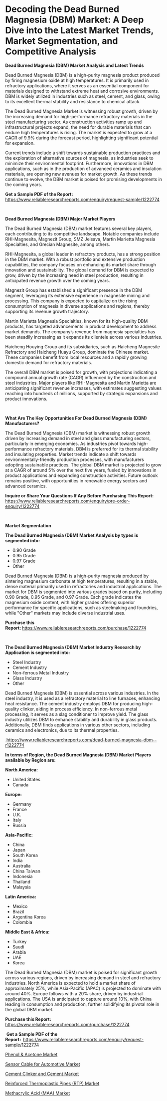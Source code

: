 <p><h1>Decoding the Dead Burned Magnesia (DBM) Market: A Deep Dive into the Latest Market Trends, Market Segmentation, and Competitive Analysis</h1></p><p><strong>Dead Burned Magnesia (DBM) Market Analysis and Latest Trends</strong></p>
<p><p>Dead Burned Magnesia (DBM) is a high-purity magnesia product produced by firing magnesium oxide at high temperatures. It is primarily used in refractory applications, where it serves as an essential component for materials designed to withstand extreme heat and corrosive environments. DBM is widely utilized in industries such as steel, cement, and glass, owing to its excellent thermal stability and resistance to chemical attack.</p><p>The Dead Burned Magnesia Market is witnessing robust growth, driven by the increasing demand for high-performance refractory materials in the steel manufacturing sector. As construction activities ramp up and infrastructural projects expand, the need for durable materials that can endure high temperatures is rising. The market is expected to grow at a CAGR of 9.9% during the forecast period, highlighting significant potential for expansion.</p><p>Current trends include a shift towards sustainable production practices and the exploration of alternative sources of magnesia, as industries seek to minimize their environmental footprint. Furthermore, innovations in DBM applications, such as in the production of advanced ceramics and insulation materials, are opening new avenues for market growth. As these trends continue to evolve, the DBM market is poised for promising developments in the coming years.</p></p>
<p><strong>Get a Sample PDF of the Report:&nbsp;</strong> <a href="https://www.reliableresearchreports.com/enquiry/request-sample/1222774?utm_campaign=112&utm_medium=2&utm_source=Github&utm_content=ia&utm_term=02022025&utm_id=dead-burned-magnesia-dbm">https://www.reliableresearchreports.com/enquiry/request-sample/1222774</a></p>
<p>&nbsp;</p>
<p><strong>Dead Burned Magnesia (DBM) Major Market Players</strong></p>
<p><p>The Dead Burned Magnesia (DBM) market features several key players, each contributing to its competitive landscape. Notable companies include RHI-Magnesita, Magnezit Group, SMZ Jelsava, Martin Marietta Magnesia Specialties, and Grecian Magnesite, among others.</p><p>RHI-Magnesita, a global leader in refractory products, has a strong position in the DBM market. With a robust portfolio and extensive production capabilities, the company focuses on enhancing its market share through innovation and sustainability. The global demand for DBM is expected to grow, driven by the increasing need in steel production, resulting in anticipated revenue growth over the coming years.</p><p>Magnezit Group has established a significant presence in the DBM segment, leveraging its extensive experience in magnesite mining and processing. This company is expected to capitalize on the rising consumption of magnesia in diverse applications and regions, thereby supporting its revenue growth trajectory.</p><p>Martin Marietta Magnesia Specialties, known for its high-quality DBM products, has targeted advancements in product development to address market demands. The company’s revenue from magnesia specialties has been steadily increasing as it expands its clientele across various industries.</p><p>Haicheng Houying Group and its subsidiaries, such as Haicheng Magnesite Refractory and Haicheng Huayu Group, dominate the Chinese market. These companies benefit from local resources and a rapidly growing domestic demand for refractory materials.</p><p>The overall DBM market is poised for growth, with projections indicating a compound annual growth rate (CAGR) influenced by the construction and steel industries. Major players like RHI-Magnesita and Martin Marietta are anticipating significant revenue increases, with estimates suggesting values reaching into hundreds of millions, supported by strategic expansions and product innovations.</p></p>
<p>&nbsp;</p>
<p><strong>What Are The Key Opportunities For Dead Burned Magnesia (DBM) Manufacturers?</strong></p>
<p><p>The Dead Burned Magnesia (DBM) market is witnessing robust growth driven by increasing demand in steel and glass manufacturing sectors, particularly in emerging economies. As industries pivot towards high-performance refractory materials, DBM is preferred for its thermal stability and insulating properties. Market trends indicate a shift towards environmentally-friendly production processes, with manufacturers adopting sustainable practices. The global DBM market is projected to grow at a CAGR of around 5% over the next five years, fueled by innovations in product applications and expanding construction activities. Future outlook remains positive, with opportunities in renewable energy sectors and advanced ceramics.</p></p>
<p><strong>Inquire or Share Your Questions If Any Before Purchasing This Report:</strong> <a href="https://www.reliableresearchreports.com/enquiry/pre-order-enquiry/1222774?utm_campaign=112&utm_medium=2&utm_source=Github&utm_content=ia&utm_term=02022025&utm_id=dead-burned-magnesia-dbm">https://www.reliableresearchreports.com/enquiry/pre-order-enquiry/1222774</a></p>
<p>&nbsp;</p>
<p><strong>Market Segmentation</strong></p>
<p><strong>The Dead Burned Magnesia (DBM) Market Analysis by types is segmented into:</strong></p>
<p><ul><li>0.90 Grade</li><li>0.95 Grade</li><li>0.97 Grade</li><li>Other</li></ul></p>
<p><p>Dead Burned Magnesia (DBM) is a high-purity magnesia produced by sintering magnesium carbonate at high temperatures, resulting in a stable, dense material primarily used in refractories and industrial applications. The market for DBM is segmented into various grades based on purity, including 0.90 Grade, 0.95 Grade, and 0.97 Grade. Each grade indicates the magnesium oxide content, with higher grades offering superior performance for specific applications, such as steelmaking and foundries, while "Other" markets may include diverse industrial uses.</p></p>
<p><strong>Purchase this Report:&nbsp;</strong><a href="https://www.reliableresearchreports.com/purchase/1222774?utm_campaign=112&utm_medium=2&utm_source=Github&utm_content=ia&utm_term=02022025&utm_id=dead-burned-magnesia-dbm">https://www.reliableresearchreports.com/purchase/1222774</a></p>
<p>&nbsp;</p>
<p><strong>The Dead Burned Magnesia (DBM) Market Industry Research by Application is segmented into:</strong></p>
<p><ul><li>Steel Industry</li><li>Cement Industry</li><li>Non-ferrous Metal Industry</li><li>Glass Industry</li><li>Other</li></ul></p>
<p><p>Dead Burned Magnesia (DBM) is essential across various industries. In the steel industry, it is used as a refractory material to line furnaces, enhancing heat resistance. The cement industry employs DBM for producing high-quality clinker, aiding in process efficiency. In non-ferrous metal processing, it serves as a slag conditioner to improve yield. The glass industry utilizes DBM to enhance stability and durability in glass products. Additionally, DBM finds applications in various other sectors, including ceramics and electronics, due to its thermal properties.</p></p>
<p><a href="https://www.reliableresearchreports.com/dead-burned-magnesia-dbm--r1222774?utm_campaign=112&utm_medium=2&utm_source=Github&utm_content=ia&utm_term=02022025&utm_id=dead-burned-magnesia-dbm">&nbsp;https://www.reliableresearchreports.com/dead-burned-magnesia-dbm--r1222774</a></p>
<p><strong>In terms of Region, the Dead Burned Magnesia (DBM) Market Players available by Region are:</strong></p>
<p>
    <p> <strong> North America: </strong>
        <ul>
            <li>United States</li>
            <li>Canada</li>
        </ul>
        </p> 
    <p> <strong> Europe: </strong>
        <ul>
            <li>Germany</li>
            <li>France</li>
            <li>U.K.</li>
            <li>Italy</li>
            <li>Russia</li>
        </ul>
        </p> 
    <p> <strong> Asia-Pacific: </strong>
        <ul>
            <li>China</li>
            <li>Japan</li>
            <li>South Korea</li>
            <li>India</li>
            <li>Australia</li>
            <li>China Taiwan</li>
            <li>Indonesia</li>
            <li>Thailand</li>
            <li>Malaysia</li>
        </ul>
        </p> 
    <p> <strong> Latin America: </strong>
        <ul>
            <li>Mexico</li>
            <li>Brazil</li>
            <li>Argentina Korea</li>
            <li>Colombia</li>
        </ul>
        </p> 
    <p> <strong> Middle East & Africa: </strong>
        <ul>
            <li>Turkey</li>
            <li>Saudi</li>
            <li>Arabia</li>
            <li>UAE</li>
            <li>Korea</li>
        </ul>
    </p>
    </p>
<p><p>The Dead Burned Magnesia (DBM) market is poised for significant growth across various regions, driven by increasing demand in steel and refractory industries. North America is expected to hold a market share of approximately 25%, while Asia-Pacific (APAC) is projected to dominate with around 40%. Europe follows with a 20% share, driven by industrial applications. The USA is anticipated to capture around 10%, with China leading in consumption and production, further solidifying its pivotal role in the global DBM market.</p></p>
<p><strong>Purchase this Report: </strong><a href="https://www.reliableresearchreports.com/purchase/1222774?utm_campaign=112&utm_medium=2&utm_source=Github&utm_content=ia&utm_term=02022025&utm_id=dead-burned-magnesia-dbm">https://www.reliableresearchreports.com/purchase/1222774</a></p>
<p>&nbsp;<strong>Get a Sample PDF of the Report:&nbsp;&nbsp;</strong><a href="https://www.reliableresearchreports.com/enquiry/request-sample/1222774?utm_campaign=112&utm_medium=2&utm_source=Github&utm_content=ia&utm_term=02022025&utm_id=dead-burned-magnesia-dbm">https://www.reliableresearchreports.com/enquiry/request-sample/1222774</a></p>
<p><strong></strong></p>
<p><p><a href="https://github.com/laajzervo/Market-Research-Report-List-1/blob/main/phenol-acetone-market.md?utm_campaign=112&utm_medium=2&utm_source=Github&utm_content=ia&utm_term=02022025&utm_id=dead-burned-magnesia-dbm">Phenol & Acetone Market</a></p><p><a href="https://github.com/curinbucan9/Market-Research-Report-List-1/blob/main/sensor-cable-for-automotive-market.md?utm_campaign=112&utm_medium=2&utm_source=Github&utm_content=ia&utm_term=02022025&utm_id=dead-burned-magnesia-dbm">Sensor Cable for Automotive Market</a></p><p><a href="https://github.com/qetelosooya/Market-Research-Report-List-1/blob/main/cement-clinker-and-cement-market.md?utm_campaign=112&utm_medium=2&utm_source=Github&utm_content=ia&utm_term=02022025&utm_id=dead-burned-magnesia-dbm">Cement Clinker and Cement Market</a></p><p><a href="https://github.com/boitafbg/Market-Research-Report-List-1/blob/main/reinforced-thermoplastic-pipes-rtp-market.md?utm_campaign=112&utm_medium=2&utm_source=Github&utm_content=ia&utm_term=02022025&utm_id=dead-burned-magnesia-dbm">Reinforced Thermoplastic Pipes (RTP) Market</a></p><p><a href="https://github.com/yazminwollma30/Market-Research-Report-List-1/blob/main/methacrylic-acid-maa-market.md?utm_campaign=112&utm_medium=2&utm_source=Github&utm_content=ia&utm_term=02022025&utm_id=dead-burned-magnesia-dbm">Methacrylic Acid (MAA) Market</a></p></p>
